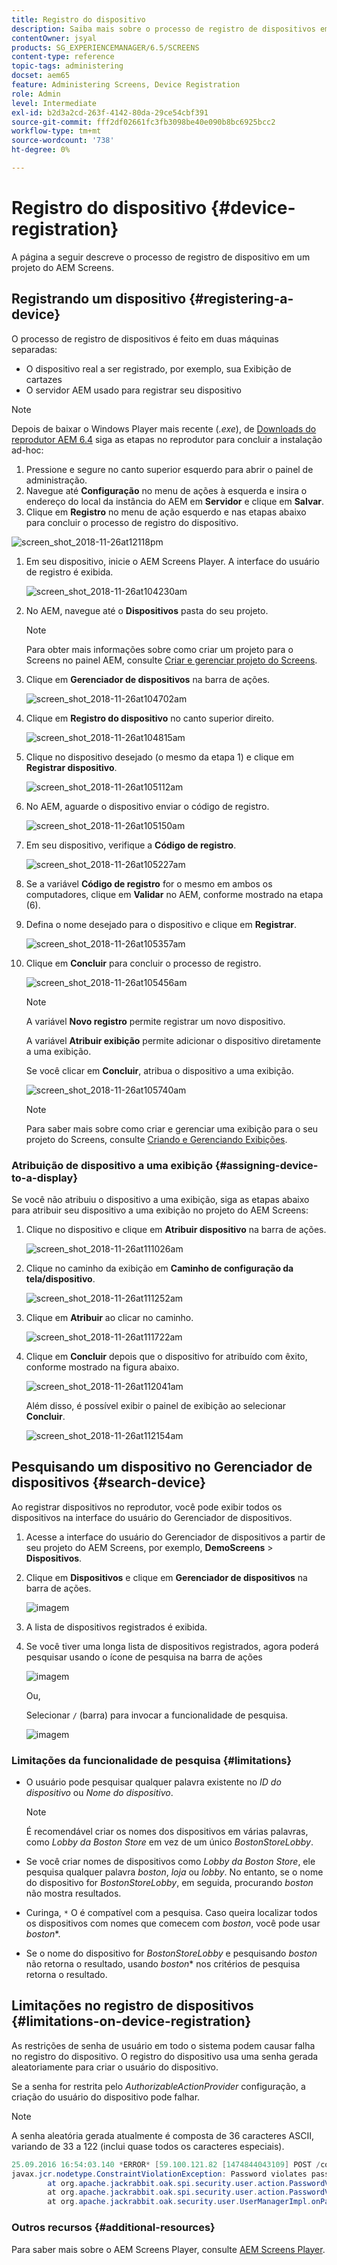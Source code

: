 ```yaml
---
title: Registro do dispositivo
description: Saiba mais sobre o processo de registro de dispositivos em um projeto do AEM Screens.
contentOwner: jsyal
products: SG_EXPERIENCEMANAGER/6.5/SCREENS
content-type: reference
topic-tags: administering
docset: aem65
feature: Administering Screens, Device Registration
role: Admin
level: Intermediate
exl-id: b2d3a2cd-263f-4142-80da-29ce54cbf391
source-git-commit: fff2df02661fc3fb3098be40e090b8bc6925bcc2
workflow-type: tm+mt
source-wordcount: '738'
ht-degree: 0%

---
```


# Registro do dispositivo {#device-registration}

A página a seguir descreve o processo de registro de dispositivo em um projeto do AEM Screens.

## Registrando um dispositivo {#registering-a-device}

O processo de registro de dispositivos é feito em duas máquinas separadas:

* O dispositivo real a ser registrado, por exemplo, sua Exibição de cartazes
* O servidor AEM usado para registrar seu dispositivo

>[!NOTE]
>
>Depois de baixar o Windows Player mais recente (*.exe*), de [Downloads do reprodutor AEM 6.4](https://download.macromedia.com/screens/) siga as etapas no reprodutor para concluir a instalação ad-hoc:
>
>1. Pressione e segure no canto superior esquerdo para abrir o painel de administração.
>1. Navegue até **Configuração** no menu de ações à esquerda e insira o endereço do local da instância do AEM em **Servidor** e clique em **Salvar**.
>1. Clique em **Registro** no menu de ação esquerdo e nas etapas abaixo para concluir o processo de registro do dispositivo.
>

![screen_shot_2018-11-26at12118pm](assets/screen_shot_2018-11-26at12118pm.png)

1. Em seu dispositivo, inicie o AEM Screens Player. A interface do usuário de registro é exibida.

   ![screen_shot_2018-11-26at104230am](assets/screen_shot_2018-11-26at104230am.png)

1. No AEM, navegue até o **Dispositivos** pasta do seu projeto.

   >[!NOTE]
   >
   >Para obter mais informações sobre como criar um projeto para o Screens no painel AEM, consulte [Criar e gerenciar projeto do Screens](creating-a-screens-project.md).

1. Clique em **Gerenciador de dispositivos** na barra de ações.

   ![screen_shot_2018-11-26at104702am](assets/screen_shot_2018-11-26at104702am.png)

1. Clique em **Registro do dispositivo** no canto superior direito.

   ![screen_shot_2018-11-26at104815am](assets/screen_shot_2018-11-26at104815am.png)

1. Clique no dispositivo desejado (o mesmo da etapa 1) e clique em **Registrar dispositivo**.

   ![screen_shot_2018-11-26at105112am](assets/screen_shot_2018-11-26at105112am.png)

1. No AEM, aguarde o dispositivo enviar o código de registro.

   ![screen_shot_2018-11-26at105150am](assets/screen_shot_2018-11-26at105150am.png)

1. Em seu dispositivo, verifique a **Código de registro**.

   ![screen_shot_2018-11-26at105227am](assets/screen_shot_2018-11-26at105227am.png)

1. Se a variável **Código de registro** for o mesmo em ambos os computadores, clique em **Validar** no AEM, conforme mostrado na etapa (6).
1. Defina o nome desejado para o dispositivo e clique em **Registrar**.

   ![screen_shot_2018-11-26at105357am](assets/screen_shot_2018-11-26at105357am.png)

1. Clique em **Concluir** para concluir o processo de registro.

   ![screen_shot_2018-11-26at105456am](assets/screen_shot_2018-11-26at105456am.png)

   >[!NOTE]
   >
   >A variável **Novo registro** permite registrar um novo dispositivo.
   >
   >A variável **Atribuir exibição** permite adicionar o dispositivo diretamente a uma exibição.

   Se você clicar em **Concluir**, atribua o dispositivo a uma exibição.

   ![screen_shot_2018-11-26at105740am](assets/screen_shot_2018-11-26at105740am.png)

   >[!NOTE]
   >
   >Para saber mais sobre como criar e gerenciar uma exibição para o seu projeto do Screens, consulte [Criando e Gerenciando Exibições](managing-displays.md).

### Atribuição de dispositivo a uma exibição {#assigning-device-to-a-display}

Se você não atribuiu o dispositivo a uma exibição, siga as etapas abaixo para atribuir seu dispositivo a uma exibição no projeto do AEM Screens:

1. Clique no dispositivo e clique em **Atribuir dispositivo** na barra de ações.

   ![screen_shot_2018-11-26at111026am](assets/screen_shot_2018-11-26at111026am.png)

1. Clique no caminho da exibição em **Caminho de configuração da tela/dispositivo**.

   ![screen_shot_2018-11-26at111252am](assets/screen_shot_2018-11-26at111252am.png)

1. Clique em **Atribuir** ao clicar no caminho.

   ![screen_shot_2018-11-26at111722am](assets/screen_shot_2018-11-26at111722am.png)

1. Clique em **Concluir** depois que o dispositivo for atribuído com êxito, conforme mostrado na figura abaixo.

   ![screen_shot_2018-11-26at112041am](assets/screen_shot_2018-11-26at112041am.png)

   Além disso, é possível exibir o painel de exibição ao selecionar **Concluir**.

   ![screen_shot_2018-11-26at112154am](assets/screen_shot_2018-11-26at112154am.png)

## Pesquisando um dispositivo no Gerenciador de dispositivos {#search-device}

Ao registrar dispositivos no reprodutor, você pode exibir todos os dispositivos na interface do usuário do Gerenciador de dispositivos.

1. Acesse a interface do usuário do Gerenciador de dispositivos a partir de seu projeto do AEM Screens, por exemplo, **DemoScreens** > **Dispositivos**.

1. Clique em **Dispositivos** e clique em **Gerenciador de dispositivos** na barra de ações.

   ![imagem](/help/user-guide/assets/device-manager/device-manager-1.png)

1. A lista de dispositivos registrados é exibida.

1. Se você tiver uma longa lista de dispositivos registrados, agora poderá pesquisar usando o ícone de pesquisa na barra de ações

   ![imagem](/help/user-guide/assets/device-manager/device-manager-2.png)

   Ou,

   Selecionar `/` (barra) para invocar a funcionalidade de pesquisa.

   ![imagem](/help/user-guide/assets/device-manager/device-manager-3.png)


### Limitações da funcionalidade de pesquisa {#limitations}

* O usuário pode pesquisar qualquer palavra existente no *ID do dispositivo* ou *Nome do dispositivo*.

  >[!NOTE]
  >É recomendável criar os nomes dos dispositivos em várias palavras, como *Lobby da Boston Store* em vez de um único *BostonStoreLobby*.

* Se você criar nomes de dispositivos como *Lobby da Boston Store*, ele pesquisa qualquer palavra *boston*, *loja* ou *lobby*. No entanto, se o nome do dispositivo for *BostonStoreLobby*, em seguida, procurando *boston* não mostra resultados.

* Curinga, `*` O é compatível com a pesquisa. Caso queira localizar todos os dispositivos com nomes que comecem com *boston*, você pode usar *boston**.

* Se o nome do dispositivo for *BostonStoreLobby* e pesquisando *boston* não retorna o resultado, usando *boston** nos critérios de pesquisa retorna o resultado.

## Limitações no registro de dispositivos {#limitations-on-device-registration}

As restrições de senha de usuário em todo o sistema podem causar falha no registro do dispositivo. O registro do dispositivo usa uma senha gerada aleatoriamente para criar o usuário do dispositivo.

Se a senha for restrita pelo *AuthorizableActionProvider* configuração, a criação do usuário do dispositivo pode falhar.

>[!NOTE]
>
>A senha aleatória gerada atualmente é composta de 36 caracteres ASCII, variando de 33 a 122 (inclui quase todos os caracteres especiais).

```java
25.09.2016 16:54:03.140 *ERROR* [59.100.121.82 [1474844043109] POST /content/screens/svc/registration HTTP/1.1] com.adobe.cq.screens.device.registration.impl.RegistrationServlet Error during device registration
javax.jcr.nodetype.ConstraintViolationException: Password violates password constraint (^(?=.*\d).{7,9}$).
        at org.apache.jackrabbit.oak.spi.security.user.action.PasswordValidationAction.validatePassword(PasswordValidationAction.java:105)
        at org.apache.jackrabbit.oak.spi.security.user.action.PasswordValidationAction.onPasswordChange(PasswordValidationAction.java:76)
        at org.apache.jackrabbit.oak.security.user.UserManagerImpl.onPasswordChange(UserManagerImpl.java:308)
```

### Outros recursos {#additional-resources}

Para saber mais sobre o AEM Screens Player, consulte [AEM Screens Player](working-with-screens-player.md).

